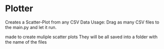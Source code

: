 # Plotter
Creates a Scatter-Plot from any CSV Data
Usage:
Drag as many CSV files to the main.py and let it run.

made to create muliple scatter plots
They will be all saved into a folder with the name of the files
